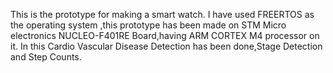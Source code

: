 This is the prototype for making a smart watch.
I have used FREERTOS as the operating system ,this prototype has been made on STM Micro electronics NUCLEO-F401RE Board,having ARM CORTEX M4 processor on it.
In this Cardio Vascular Disease Detection has been done,Stage Detection and Step Counts.
